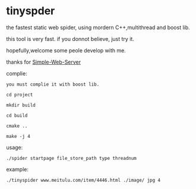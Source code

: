 
# tinyspder

the fastest static web spider, using mordern C++,multithread and boost lib.

this tool is very fast. if you donnot believe, just try it.

hopefully,welcome some peole develop with me.

thanks for [Simple-Web-Server](https://github.com/eidheim/Simple-Web-Server/blob/master/http_examples.cpp)

complie:

```
you must complie it with boost lib.

cd project

mkdir build

cd build

cmake ..

make -j 4
```

usage:

```
./spider startpage file_store_path type threadnum
```

example:

```
./tinyspider www.meitulu.com/item/4446.html ./image/ jpg 4
```


